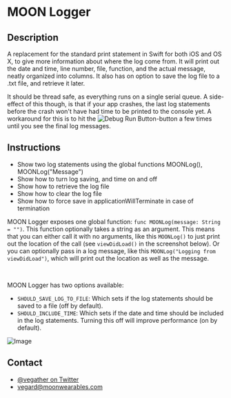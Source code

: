 # MOON Logger

## Description

A replacement for the standard print statement in Swift for both iOS and OS X, to give 
more information about where the log come from. It will print out the date and time, 
line number, file, function, and the actual message, neatly organized into columns. 
It also has on option to save the log file to a .txt file, and retrieve it later.

It should be thread safe, as everything runs on a single serial queue. A side-effect of
this though, is that if your app crashes, the last log statements before the crash won't 
have had time to be printed to the console yet. A workaround for this is to hit the 
![Debug Run Button](http://imgur.com/t5NmEEQ.png)-button a few times until you see the 
final log messages.



## Instructions

- Show two log statements using the global functions MOONLog(), MOONLog("Message")
- Show how to turn log saving, and time on and off
- Show how to retrieve the log file
- Show how to clear the log file
- Show how to force save in applicationWillTerminate in case of termination

MOON Logger exposes one global function: `func MOONLog(message: String = "")`. This 
function optionally takes a string as an argument. This means that you can either call
it with no arguments, like this `MOONLog()` to just print out the location of the call 
(see `viewDidLoad()` in the screenshot below). Or you can optionally pass in a log message,
like this `MOONLog("Logging from viewDidLoad")`, which will print out the location as
well as the message.

<br />

MOON Logger has two options available:
- `SHOULD_SAVE_LOG_TO_FILE`: Which sets if the log statements should be saved to a file
(off by default).
- `SHOULD_INCLUDE_TIME`: Which sets if the date and time should be included in the log 
statements. Turning this off will improve performance (on by default).

![Image](http://imgur.com/qluneiY.png)

## Contact

- [@vegather on Twitter](http://www.twitter.com/vegather)
- [vegard@moonwearables.com](mailto:vegard@moonwearables.com)

  